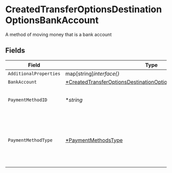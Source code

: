 # CreatedTransferOptionsDestinationOptionsBankAccount

A method of moving money that is a bank account


## Fields

| Field                                                                                                                                                    | Type                                                                                                                                                     | Required                                                                                                                                                 | Description                                                                                                                                              | Example                                                                                                                                                  |
| -------------------------------------------------------------------------------------------------------------------------------------------------------- | -------------------------------------------------------------------------------------------------------------------------------------------------------- | -------------------------------------------------------------------------------------------------------------------------------------------------------- | -------------------------------------------------------------------------------------------------------------------------------------------------------- | -------------------------------------------------------------------------------------------------------------------------------------------------------- |
| `AdditionalProperties`                                                                                                                                   | map[string]*interface{}*                                                                                                                                 | :heavy_minus_sign:                                                                                                                                       | N/A                                                                                                                                                      | [object Object]                                                                                                                                          |
| `BankAccount`                                                                                                                                            | [*CreatedTransferOptionsDestinationOptionsBankAccountBankAccount](../../models/shared/createdtransferoptionsdestinationoptionsbankaccountbankaccount.md) | :heavy_minus_sign:                                                                                                                                       | N/A                                                                                                                                                      |                                                                                                                                                          |
| `PaymentMethodID`                                                                                                                                        | **string*                                                                                                                                                | :heavy_minus_sign:                                                                                                                                       | UUID v4                                                                                                                                                  | ec7e1848-dc80-4ab0-8827-dd7fc0737b43                                                                                                                     |
| `PaymentMethodType`                                                                                                                                      | [*PaymentMethodsType](../../models/shared/paymentmethodstype.md)                                                                                         | :heavy_minus_sign:                                                                                                                                       | The payment method type that represents a payment rail and directionality                                                                                |                                                                                                                                                          |